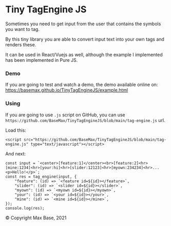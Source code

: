 # Tiny TagEngine JS

Sometimes you need to get input from the user that contains the symbols you want to tag.

By this tiny library you are able to convert input text into your own tags and renders these.

It can be used in React/Vuejs as well, although the example I implemented has been implemented in Pure JS.

### Demo

If you are going to test and watch a demo, the demo available online on: https://basemax.github.io/TinyTagEngineJS/example.html

### Using

If you are going to use `.js` script on GitHub, you can use `https://github.com/BaseMax/TinyTagEngineJS/blob/main/tag-engine.js` url.

Load this:

```
<script src="https://github.com/BaseMax/TinyTagEngineJS/blob/main/tag-engine.js" type="text/javascript"></script>
```

And next:

```
const input = `<center>[feature:1]</center><br>[feature:2]<hr>[mine:1234]<hr>[your:hi]<hr>[slider:12123]<hr>[myown:234234]<hr>...<p>Hello!</p>`;
const res = tag_engine(input, {
    "feature": (id) => `<feature id=${id}></feature>`,
    "slider": (id) => `<slider id=${id}></slider>`,
    "myown": (id) => `<myown id=${id}></myown>`,
    "your": (id) => `<your id=${id}></your>`,
    "mine": (id) => `<mine id=${id}></mine>`,
});
console.log(res);
```

© Copyright Max Base, 2021
